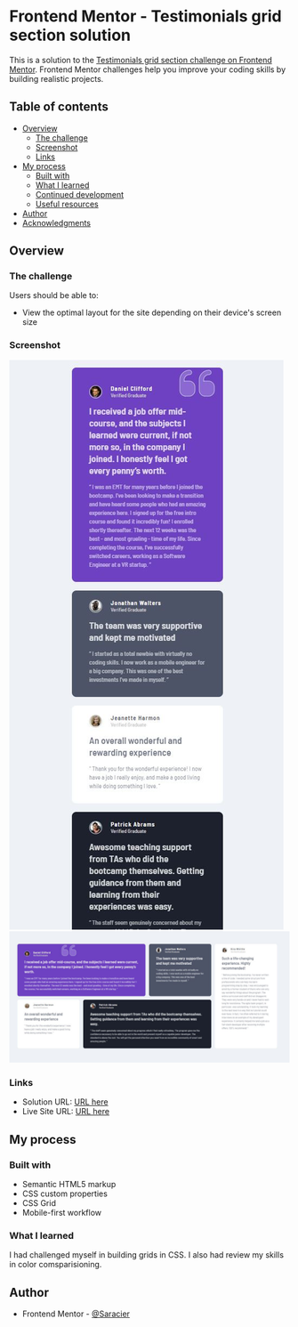 # Frontend Mentor - Testimonials grid section solution

This is a solution to the [Testimonials grid section challenge on Frontend Mentor](https://www.frontendmentor.io/challenges/testimonials-grid-section-Nnw6J7Un7). Frontend Mentor challenges help you improve your coding skills by building realistic projects.

## Table of contents

- [Overview](#overview)
  - [The challenge](#the-challenge)
  - [Screenshot](#screenshot)
  - [Links](#links)
- [My process](#my-process)
  - [Built with](#built-with)
  - [What I learned](#what-i-learned)
  - [Continued development](#continued-development)
  - [Useful resources](#useful-resources)
- [Author](#author)
- [Acknowledgments](#acknowledgments)

## Overview

### The challenge

Users should be able to:

- View the optimal layout for the site depending on their device's screen size

### Screenshot

![small-img](small-img.JPG)
![big-img](big-img.JPG)

### Links

- Solution URL: [URL here](https://github.com/Saracier/testimonials-grid-section-main)
- Live Site URL: [URL here](https://saracier.github.io/testimonials-grid-section-main/)

## My process

### Built with

- Semantic HTML5 markup
- CSS custom properties
- CSS Grid
- Mobile-first workflow

### What I learned

I had challenged myself in building grids in CSS. I also had review my skills in color comsparisioning.

## Author

- Frontend Mentor - [@Saracier](https://www.frontendmentor.io/profile/yourusername)
